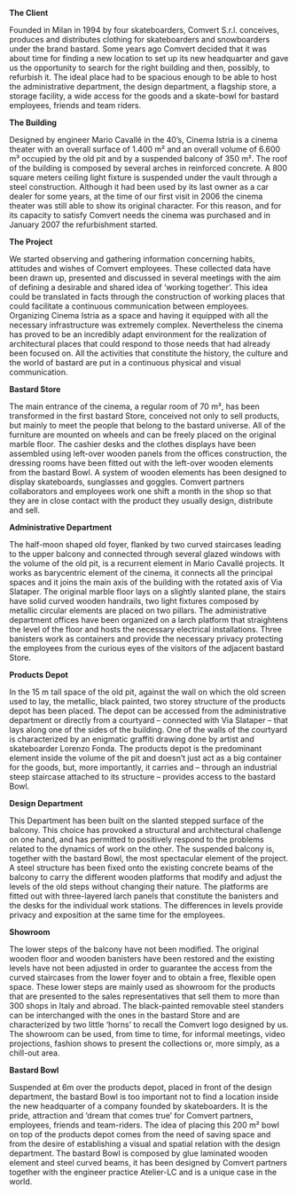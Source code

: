 **The Client**

Founded in Milan in 1994 by four skateboarders, Comvert S.r.l. conceives, produces and distributes clothing for skateboarders and snowboarders under the brand bastard. Some years ago Comvert decided that it was about time for finding a new location to set up its new headquarter and gave us the opportunity to search for the right building and then, possibly, to refurbish it. The ideal place had to be spacious enough to be able to host the administrative department, the design department, a flagship store, a storage facility, a wide access for the goods and a skate-bowl for bastard employees, friends and team riders.

**The Building**

Designed by engineer Mario Cavallé in the 40’s, Cinema Istria is a cinema theater with an overall surface of 1.400 m² and an overall volume of 6.600 m³ occupied by the old pit and by a suspended balcony of 350 m². The roof of the building is composed by several arches in reinforced concrete. A 800 square meters ceiling light fixture is suspended under the vault through a steel construction. Although it had been used by its last owner as a car dealer for some years, at the time of our first visit in 2006 the cinema theater was still able to show its original character. For this reason, and for its capacity to satisfy Comvert needs the cinema was purchased and in January 2007 the refurbishment started.

**The Project**

We started observing and gathering information concerning habits, attitudes and wishes of Comvert employees. These collected data have been drawn up, presented and discussed in several meetings with the aim of defining a desirable and shared idea of ‘working together’. This idea could be translated in facts through the construction of working places that could facilitate a continuous communication between employees. Organizing Cinema Istria as a space and having it equipped with all the necessary infrastructure was extremely complex. Nevertheless the cinema has proved to be an incredibly adapt environment for the realization of architectural places that could respond to those needs that had already been focused on. All the activities that constitute the history, the culture and the world of bastard are put in a continuous physical and visual communication.

**Bastard Store**

The main entrance of the cinema, a regular room of 70 m², has been transformed in the first bastard Store, conceived not only to sell products, but mainly to meet the people that belong to the bastard universe. All of the furniture are mounted on wheels and can be freely placed on the original marble floor. The cashier desks and the clothes displays have been assembled using left-over wooden panels from the offices construction, the dressing rooms have been fitted out with the left-over wooden elements from the bastard Bowl. A system of wooden elements has been designed to display skateboards, sunglasses and goggles. Comvert partners collaborators and employees work one shift a month in the shop so that they are in close contact with the product they usually design, distribute and sell.

**Administrative Department**

The half-moon shaped old foyer, flanked by two curved staircases leading to the upper balcony and connected through several glazed windows with the volume of the old pit, is a recurrent element in Mario Cavallé projects. It works as barycentric element of the cinema, it connects all the principal spaces and it joins the main axis of the building with the rotated axis of Via Slataper. The original marble floor lays on a slightly slanted plane, the stairs have solid curved wooden handrails, two light fixtures composed by metallic circular elements are placed on two pillars. The administrative department offices have been organized on a larch platform that straightens the level of the floor and hosts the necessary electrical installations. Three banisters work as containers and provide the necessary privacy protecting the employees from the curious eyes of the visitors of the adjacent bastard Store.

**Products Depot**

In the 15 m tall space of the old pit, against the wall on which the old screen used to lay, the metallic, black painted, two storey structure of the products depot has been placed. The depot can be accessed from the administrative department or directly from a courtyard – connected with Via Slataper – that lays along one of the sides of the building. One of the walls of the courtyard is characterized by an enigmatic graffiti drawing done by artist and skateboarder Lorenzo Fonda. The products depot is the predominant element inside the volume of the pit and doesn’t just act as a big container for the goods, but, more importantly, it carries and – through an industrial steep staircase attached to its structure – provides access to the bastard Bowl.

**Design Department**

This Department has been built on the slanted stepped surface of the balcony. This choice has provoked a structural and architectural challenge on one hand, and has permitted to positively respond to the problems related to the dynamics of work on the other. The suspended balcony is, together with the bastard Bowl, the most spectacular element of the project. A steel structure has been fixed onto the existing concrete beams of the balcony to carry the different wooden platforms that modify and adjust the levels of the old steps without changing their nature. The platforms are fitted out with three-layered larch panels that constitute the banisters and the desks for the individual work stations. The differences in levels provide privacy and exposition at the same time for the employees.

**Showroom**

The lower steps of the balcony have not been modified. The original wooden floor and wooden banisters have been restored and the existing levels have not been adjusted in order to guarantee the access from the curved staircases from the lower foyer and to obtain a free, flexible open space. These lower steps are mainly used as showroom for the products that are presented to the sales representatives that sell them to more than 300 shops in Italy and abroad. The black-painted removable steel standers can be interchanged with the ones in the bastard Store and are characterized by two little ‘horns’ to recall the Comvert logo designed by us. The showroom can be used, from time to time, for informal meetings, video projections, fashion shows to present the collections or, more simply, as a chill-out area.

**Bastard Bowl**

Suspended at 6m over the products depot, placed in front of the design department, the bastard Bowl is too important not to find a location inside the new headquarter of a company founded by skateboarders. It is the pride, attraction and ‘dream that comes true’ for Comvert partners, employees, friends and team-riders. The idea of placing this 200 m² bowl on top of the products depot comes from the need of saving space and from the desire of establishing a visual and spatial relation with the design department. The bastard Bowl is composed by glue laminated wooden element and steel curved beams, it has been designed by Comvert partners together with the engineer practice Atelier-LC and is a unique case in the world.
